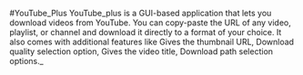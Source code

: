 #YouTube_Plus
YouTube_plus is a GUI-based application that lets you download videos from YouTube. You can copy-paste the URL of any video, playlist, or channel and download it directly to a format of your choice. It also comes with additional features like Gives the thumbnail URL, Download quality selection option, Gives the video title, Download path selection options._

